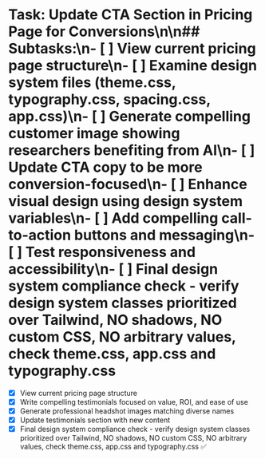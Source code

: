 # Task: Update CTA Section in Pricing Page for Conversions\n\n## Subtasks:\n- [ ] View current pricing page structure\n- [ ] Examine design system files (theme.css, typography.css, spacing.css, app.css)\n- [ ] Generate compelling customer image showing researchers benefiting from AI\n- [ ] Update CTA copy to be more conversion-focused\n- [ ] Enhance visual design using design system variables\n- [ ] Add compelling call-to-action buttons and messaging\n- [ ] Test responsiveness and accessibility\n- [ ] Final design system compliance check - verify design system classes prioritized over Tailwind, NO shadows, NO custom CSS, NO arbitrary values, check theme.css, app.css and typography.css

- [x] View current pricing page structure
- [x] Write compelling testimonials focused on value, ROI, and ease of use
- [x] Generate professional headshot images matching diverse names
- [x] Update testimonials section with new content
- [x] Final design system compliance check - verify design system classes prioritized over Tailwind, NO shadows, NO custom CSS, NO arbitrary values, check theme.css, app.css and typography.css ✅